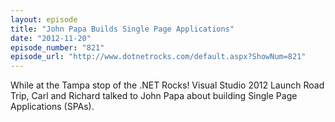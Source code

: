 ```yaml
---
layout: episode
title: "John Papa Builds Single Page Applications"
date: "2012-11-20"
episode_number: "821"
episode_url: "http://www.dotnetrocks.com/default.aspx?ShowNum=821"
---
```


While at the Tampa stop of the .NET Rocks! Visual Studio 2012 Launch Road Trip, Carl and Richard talked to John Papa about building Single Page Applications (SPAs).
